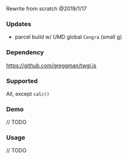 Rewrite from scratch @2019/1/17

### Updates
- parcel build w/ UMD global `Congra` (small g)

### Dependency
https://github.com/greggman/twgl.js

### Supported
All, except `calc()`

### Demo
// TODO

### Usage
// TODO
